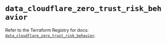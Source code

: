 # `data_cloudflare_zero_trust_risk_behavior`

Refer to the Terraform Registry for docs: [`data_cloudflare_zero_trust_risk_behavior`](https://registry.terraform.io/providers/cloudflare/cloudflare/5.8.4/docs/data-sources/zero_trust_risk_behavior).
